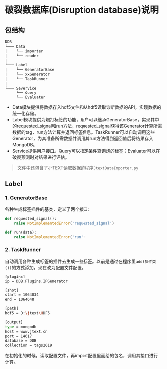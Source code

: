 
# 破裂数据库(Disruption database)说明

## 包结构

```c
DDB
└─── Data
|    └── importer
|    └── reader
|
└─── Label
|    └── GeneratorBase
|    └── xxGenerator
|    └── TaskRunner
|
└─── Severvice
     └── Query
     └── Evaluater

```

* Data模块提供将数据存入hdf5文件和从hdf5读取诊断数据的API，实现数据的统一化存储。
* Label模块提供为炮打标签的功能，用户可以继承GeneratorBase，实现其中的requested_signal和run方法，requested_signal获得该Generator计算所需数据的tag，run方法计算并返回标签信息。TaskRunner可以自动调用这些Generator，为其准备所需数据并调用其run方法得到返回值后将结果存入MongoDB。
* Service提供用户接口。Query可以指定条件查询炮的标签；Evaluater可以在破裂预测时对结果进行评估。

> 文件中还包含了J-TEXT读取数据的程序`JtextDataImporter.py`

## Label

### 1. GeneratorBase

各种生成标签插件的基类，定义了两个接口:

```python
def requested_signal():
    raise NotImplementedError('requested_signal')

def run(data):
    raise NotImplementedError('run')
```

### 2. TaskRunner

自动调用各种生成标签的插件去生成一些标签。以前是通过在程序里```add(插件类())```的方式添加，现在改为配置文件配置。

```bash
[plugins]
ip = DDB.Plugins.IPGenerator

[shot]
start = 1064034
end = 1064648

[path]
hdf5 = D:\jtext\HDF5

[output]
type = mongodb
host = www.jtext.cn
port = 14617
database = DDB
collection = tags2019

```

在初始化的时候，读取配置文件，再import配置里面给的包名，调用其接口进行计算。
